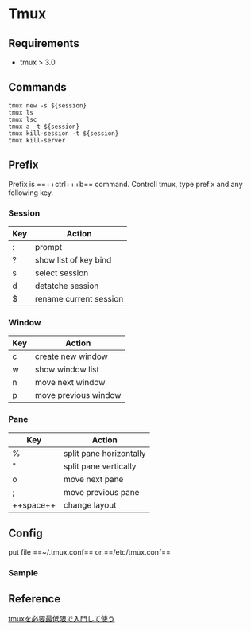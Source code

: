 # Tmux
## Requirements
- tmux > 3.0

## Commands
```bash=
tmux new -s ${session}
tmux ls
tmux lsc
tmux a -t ${session}
tmux kill-session -t ${session}
tmux kill-server
```

## Prefix
Prefix is ==++ctrl+++b== command.
Controll tmux, type prefix and any following key.

### Session
|  Key  |  Action  |
| ---- | ---- |
|  :  |  prompt  |
|  ?  |  show list of key bind  |
|  s  |  select session  |
|  d  |  detatche session  |
|  $  |  rename current session  |

### Window
|  Key  |  Action  |
| ---- | ---- |
|  c  |  create new window  |
|  w  |  show window list  |
|  n  |  move next window  |
|  p  |  move previous window  |

### Pane
|  Key  |  Action  |
| ---- | ---- |
|  %  |  split pane horizontally  |
|  "  |  split pane vertically  |
|  o  |  move next pane  |
|  ;  |  move previous pane  |
|  ++space++  |  change layout  |

## Config
put file ==~/.tmux.conf== or ==/etc/tmux.conf==

### Sample
<script src="https://gist-it.appspot.com/https://github.com/ymmmtym/ansible-mgmt/raw/master/roles/common/files/dotfiles/.tmux.conf"></script>

## Reference
[tmuxを必要最低限で入門して使う](https://qiita.com/nl0_blu/items/9d207a70ccc8467f7bab)
